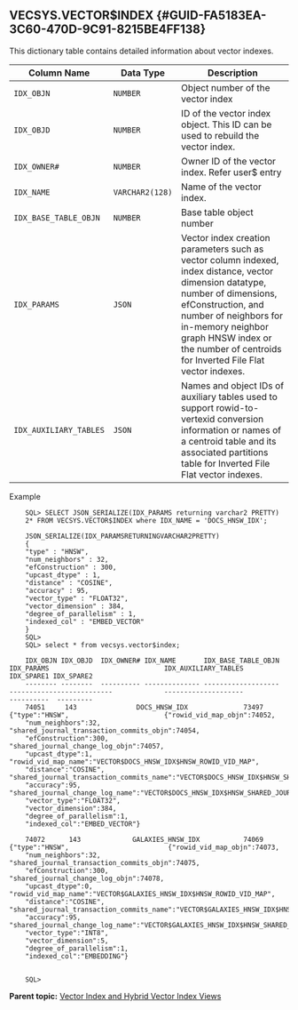 ## VECSYS.VECTOR$INDEX {#GUID-FA5183EA-3C60-470D-9C91-8215BE4FF138}

This dictionary table contains detailed information about vector indexes.

Column Name | Data Type | Description  
---|---|---  
`IDX_OBJN` |  `NUMBER` |  Object number of the vector index  
`IDX_OBJD` |  `NUMBER` |  ID of the vector index object. This ID can be used to rebuild the vector index.  
`IDX_OWNER#` |  `NUMBER` |  Owner ID of the vector index. Refer user$ entry  
`IDX_NAME` |  `VARCHAR2(128)` |  Name of the vector index.  
`IDX_BASE_TABLE_OBJN` |  `NUMBER` |  Base table object number  
`IDX_PARAMS` |  `JSON` |  Vector index creation parameters such as vector column indexed, index distance, vector dimension datatype, number of dimensions, efConstruction, and number of neighbors for in-memory neighbor graph HNSW index or the number of centroids for Inverted File Flat vector indexes.  
`IDX_AUXILIARY_TABLES` |  `JSON` |  Names and object IDs of auxiliary tables used to support rowid-to-vertexid conversion information or names of a centroid table and its associated partitions table for Inverted File Flat vector indexes.  
  
Example
```
    SQL> SELECT JSON_SERIALIZE(IDX_PARAMS returning varchar2 PRETTY)
    2* FROM VECSYS.VECTOR$INDEX where IDX_NAME = 'DOCS_HNSW_IDX';
    
    JSON_SERIALIZE(IDX_PARAMSRETURNINGVARCHAR2PRETTY)
    {
    "type" : "HNSW",
    "num_neighbors" : 32,
    "efConstruction" : 300,
    "upcast_dtype" : 1,
    "distance" : "COSINE",
    "accuracy" : 95,
    "vector_type" : "FLOAT32",
    "vector_dimension" : 384,
    "degree_of_parallelism" : 1,
    "indexed_col" : "EMBED_VECTOR"
    }
    SQL>
    SQL> select * from vecsys.vector$index;
    
    IDX_OBJN IDX_OBJD  IDX_OWNER# IDX_NAME       IDX_BASE_TABLE_OBJN  IDX_PARAMS                             IDX_AUXILIARY_TABLES                                                                                    IDX_SPARE1 IDX_SPARE2
    -------- --------  ---------- -------------- -------------------  --------------------------             --------------------                                                                                    ----------  ---------
    74051     143               DOCS_HNSW_IDX              73497   {"type":"HNSW",                        {"rowid_vid_map_objn":74052,
    "num_neighbors":32,                    "shared_journal_transaction_commits_objn":74054,
    "efConstruction":300,                  "shared_journal_change_log_objn":74057,
    "upcast_dtype":1,                      "rowid_vid_map_name":"VECTOR$DOCS_HNSW_IDX$HNSW_ROWID_VID_MAP",
    "distance":"COSINE",                   "shared_journal_transaction_commits_name":"VECTOR$DOCS_HNSW_IDX$HNSW_SHARED_JOURNAL_TRANSACTION_COMMITS",
    "accuracy":95,                         "shared_journal_change_log_name":"VECTOR$DOCS_HNSW_IDX$HNSW_SHARED_JOURNAL_CHANGE_LOG"}
    "vector_type":"FLOAT32",
    "vector_dimension":384,
    "degree_of_parallelism":1,
    "indexed_col":"EMBED_VECTOR"}
    
    74072      143             GALAXIES_HNSW_IDX           74069   {"type":"HNSW",                         {"rowid_vid_map_objn":74073,
    "num_neighbors":32,                     "shared_journal_transaction_commits_objn":74075,
    "efConstruction":300,                   "shared_journal_change_log_objn":74078,
    "upcast_dtype":0,                       "rowid_vid_map_name":"VECTOR$GALAXIES_HNSW_IDX$HNSW_ROWID_VID_MAP",
    "distance":"COSINE",                    "shared_journal_transaction_commits_name":"VECTOR$GALAXIES_HNSW_IDX$HNSW_SHARED_JOURNAL_TRANSACTION_COMMITS",
    "accuracy":95,                          "shared_journal_change_log_name":"VECTOR$GALAXIES_HNSW_IDX$HNSW_SHARED_JOURNAL_CHANGE_LOG"}
    "vector_type":"INT8",
    "vector_dimension":5,
    "degree_of_parallelism":1,
    "indexed_col":"EMBEDDING"}
    
    
    SQL>
```
    

**Parent topic:** [Vector Index and Hybrid Vector Index Views](vector-index-and-hybrid-vector-index-views.md)
